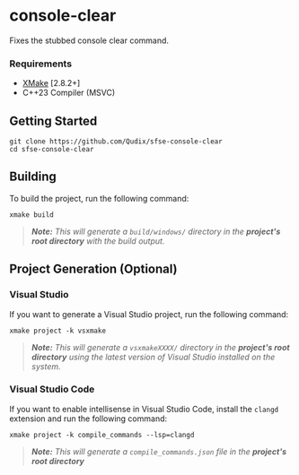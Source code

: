 # console-clear

Fixes the stubbed console clear command.

### Requirements
* [XMake](https://xmake.io) [2.8.2+]
* C++23 Compiler (MSVC)

## Getting Started
```properties
git clone https://github.com/Qudix/sfse-console-clear
cd sfse-console-clear
```

## Building
To build the project, run the following command:
```properties
xmake build
```

> ***Note:*** *This will generate a `build/windows/` directory in the **project's root directory** with the build output.*

## Project Generation (Optional)

### Visual Studio
If you want to generate a Visual Studio project, run the following command:
```properties
xmake project -k vsxmake
```

> ***Note:*** *This will generate a `vsxmakeXXXX/` directory in the **project's root directory** using the latest version of Visual Studio installed on the system.*

### Visual Studio Code
If you want to enable intellisense in Visual Studio Code, install the `clangd` extension and run the following command:
```properties
xmake project -k compile_commands --lsp=clangd
```

> ***Note:*** *This will generate a `compile_commands.json` file in the **project's root directory***
